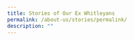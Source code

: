 ```yaml
---
title: Stories of Our Ex Whitleyans
permalink: /about-us/stories/permalink/
description: ""
---
```

